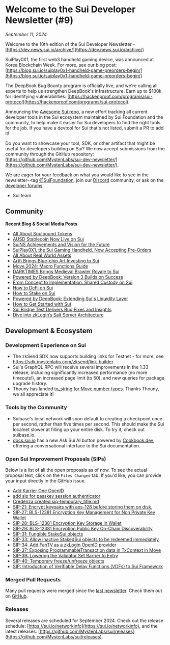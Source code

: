 # Welcome to the Sui Developer Newsletter (#9)

_September 11, 2024_

Welcome to the 10th edition of the Sui Developer Newsletter - [https://dev.news.sui.io/archive/](https://dev.news.sui.io/archive/) 

SuiPlay0X1, the first web3 handheld gaming device, was announced at Korea Blockchain Week. For more, see our blog post: [https://blog.sui.io/suiplay0x1-handheld-game-preorders-begin/](https://blog.sui.io/suiplay0x1-handheld-game-preorders-begin/)

The DeepBook Bug Bounty program is officially live, and we're calling all experts to help us strengthen DeepBook's infrastructure. Earn up to $100k for identifying vulnerabilities:  [https://hackenproof.com/programs/sui-protocol](https://hackenproof.com/programs/sui-protocol).

Announcing the [Awesome Sui repo](https://github.com/sui-foundation/awesome-sui), a new effort tracking all current developer tools in the Sui ecosystem maintained by Sui Foundation and the community, to help make it easier for Sui developers to find the right tools for the job.
If you have a devtool for Sui that's not listed, submit a PR to add it!
    
Do you want to showcase your tool, SDK, or other artifact that might be useful for developers building on Sui? We now accept submissions from the community through the GitHub repository: [https://github.com/MystenLabs/sui-dev-newsletter/](https://github.com/MystenLabs/sui-dev-newsletter/).

We are eager for your feedback on what you would like to see in the newsletter--tag [@SuiFoundation](https://twitter.com/@SuiFoundation), join our [Discord](https://discord.gg/sui) community, or ask on the [developer forums](https://forums.sui.io/).

- Sui team

## Community

**Recent Blog & Social Media Posts**
* [All About Soulbound Tokens](https://blog.sui.io/soulbound-tokens-explained/)
* [AUSD Stablecoin Now Live on Sui](https://blog.sui.io/ausd-stablecoin-live-on-sui/)
* [SuiNS Achievements and Vision for the Future](https://blog.sui.io/suins-milestones-and-roadmap/)
* [SuiPlay0X1, the Sui Gaming Handheld, Now Accepting Pre-Orders](https://blog.sui.io/suiplay0x1-handheld-game-preorders-begin/)
* [All About Real World Assets](https://blog.sui.io/real-world-assets-explained/)
* [Artfi Brings Blue-chip Art Investing to Sui](https://blog.sui.io/artfi-fine-art-investing/)
* [Move 2024: Macro Functions Guide](https://blog.sui.io/move-2024-macros-beta/)
* [DARKTIMES Brings Medieval Brawler Royale to Sui](https://blog.sui.io/darktimes-game-sui-launch/)
* [Powered by DeepBook: Version 3 Builds on Success](https://blog.sui.io/deepbook-version-3/)
* [From Concept to Implementation: Shared Custody on Sui](https://blog.sui.io/aftermath-shared-custody-object/)
* [How to DeFi on Sui](https://blog.sui.io/how-to-defi-on-sui/)
* [How to Stake on Sui](https://blog.sui.io/how-to-stake-on-sui/)
* [Powered by DeepBook: Extending Sui's Liquidity Layer](https://blog.sui.io/deepbook-future-use-cases/)
* [How to Get Started with Sui](https://blog.sui.io/how-to-get-started-with-sui/)
* [Sui Bridge Test Delivers Bug Fixes and Insights](https://blog.sui.io/sui-bridge-incentive-program-results/)
* [Dive into zkLogin’s Salt Server Architecture](https://blog.sui.io/zklogin-salt-server-architecture/)


## Development & Ecosystem

### Development Experience on Sui

* The zkSend SDK now supports building links for Testnet - for more, see https://sdk.mystenlabs.com/zksend/link-builder. 
* Sui's GraphQL RPC will receive several improvements in the 1.33 release, including significantly increased performance (no more timeouts!), an increased page limit (to 50), and new queries for package upgrade history. 
* Thouny has landed [to_string for Move number types](https://github.com/MystenLabs/sui/pull/19119). Thanks Thouny, we all appreciate it!


### Tools by the Community

* Suibase's local network will soon default to creating a checkpoint once per second, rather than five times per second. This should make the Sui localnet slower at filling up your entire disk. To try it, check out suibase.io.
* [docs.sui.io](https://docs.sui.io) has a new Ask Sui AI button powered by [Cookbook.dev](https://cookbook.dev), offering a conversational interface to the Sui documentation. 

### Open Sui Improvement Proposals (SIPs)

Below is a list of all the open proposals as of now. To see the actual proposal text, click on the `Files Changed` tab. If you'd like, you can provide your input directly in the GitHub issue.

* [Add Karrier One OpenID](https://github.com/sui-foundation/sips/pull/42)
* [add sip for passkey session authenticator](https://github.com/sui-foundation/sips/pull/36)
* [Credenza created sip-temporary_title.md](https://github.com/sui-foundation/sips/pull/41)
* [SIP-21: Encrypt keypairs with aes-128 before storing them on disk.](https://github.com/sui-foundation/sips/pull/21)
* [SIP-27: BLS-12381 Encryption Key Management for Non Private Key Wallet](https://github.com/sui-foundation/sips/pull/27)
* [SIP-28: BLS-12381 Encryption Key Storage in Wallet](https://github.com/sui-foundation/sips/pull/28)
* [SIP-29: BLS-12381 Encryption Public Key On-Chain Discoverability](https://github.com/sui-foundation/sips/pull/29)
* [SIP-31: Fungible StakeSui objects](https://github.com/sui-foundation/sips/pull/31)
* [SIP-33: Allow inactive StakedSui objects to be redeemed immediately](https://github.com/sui-foundation/sips/pull/33)
* [SIP-34: Add FanTV as a zkLogin OpenID provider](https://github.com/sui-foundation/sips/pull/34)
* [SIP-37: Exposing ProgrammableTransaction data in TxContext in Move](https://github.com/sui-foundation/sips/pull/37)
* [SIP-39: Lowering the Validator Set Barrier to Entry](https://github.com/sui-foundation/sips/pull/39)
* [SIP-40: Temporary freeze/unfreeze objects](https://github.com/sui-foundation/sips/pull/40)
* [SIP: Introduction of Verifiable Delay Functions (VDFs) to Sui Framework](https://github.com/sui-foundation/sips/pull/38)

### Merged Pull Requests

Many pull requests were merged since the [last newsletter](https://dev.news.sui.io/archive/edition-9). Check them out on [GitHub](https://github.com/search?q=is%3Apr%20-author%3Aapp%2Fsui-merge-bot%20org%3Amystenlabs%20repo%3Asui%20is%3Amerged%20merged%3A2024-08-14..2024-09-11&type=pullrequests).

### Releases
Several releases are scheduled for September 2024. Check out the release schedule: [https://sui.io/networkinfo](https://sui.io/networkinfo), and the latest releases: [https://github.com/MystenLabs/sui/releases](https://github.com/MystenLabs/sui/releases).
